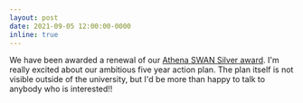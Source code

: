 ```yaml
---
layout: post
date: 2021-09-05 12:00:00-0000
inline: true
---
```


We have been awarded a renewal of our [Athena SWAN Silver award](https://www.sheffield.ac.uk/media/3281/download). I'm really excited about our ambitious five year action plan. The plan itself is not visible outside of the university, but I'd be more than happy to talk to anybody who is interested!!